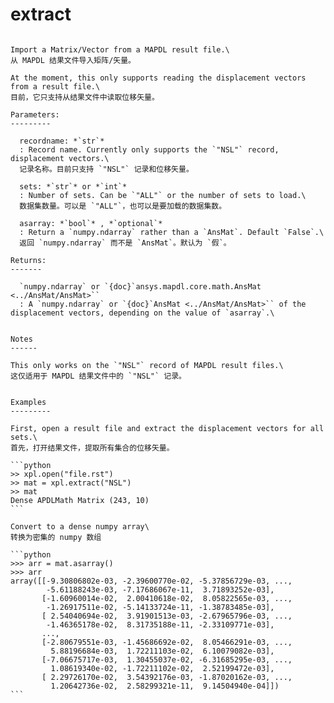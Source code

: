 # extract

````{method} ansXpl.extract(recordname, sets='ALL', asarray=False)

Import a Matrix/Vector from a MAPDL result file.\
从 MAPDL 结果文件导入矩阵/矢量。

At the moment, this only supports reading the displacement vectors from a result file.\
目前，它只支持从结果文件中读取位移矢量。

Parameters:
---------

  recordname: *`str`*
  : Record name. Currently only supports the `"NSL"` record, displacement vectors.\
  记录名称。目前只支持 `"NSL"` 记录和位移矢量。

  sets: *`str`* or *`int`*
  : Number of sets. Can be `"ALL"` or the number of sets to load.\
  数据集数量。可以是 `"ALL"`，也可以是要加载的数据集数。

  asarray: *`bool`* , *`optional`*
  : Return a `numpy.ndarray` rather than a `AnsMat`. Default `False`.\
  返回 `numpy.ndarray` 而不是 `AnsMat`。默认为 `假`。

Returns:
-------

  `numpy.ndarray` or `{doc}`ansys.mapdl.core.math.AnsMat <../AnsMat/AnsMat>``
  : A `numpy.ndarray` or `{doc}`AnsMat <../AnsMat/AnsMat>`` of the displacement vectors, depending on the value of `asarray`.\


Notes
------

This only works on the `"NSL"` record of MAPDL result files.\
这仅适用于 MAPDL 结果文件中的 `"NSL"` 记录。


Examples
---------

First, open a result file and extract the displacement vectors for all sets.\
首先，打开结果文件，提取所有集合的位移矢量。

```python
>> xpl.open("file.rst")
>> mat = xpl.extract("NSL")
>> mat
Dense APDLMath Matrix (243, 10)
```

Convert to a dense numpy array\
转换为密集的 numpy 数组

```python
>>> arr = mat.asarray()
>>> arr
array([[-9.30806802e-03, -2.39600770e-02, -5.37856729e-03, ...,
        -5.61188243e-03, -7.17686067e-11,  3.71893252e-03],
       [-1.60960014e-02,  2.00410618e-02,  8.05822565e-03, ...,
        -1.26917511e-02, -5.14133724e-11, -1.38783485e-03],
       [ 2.54040694e-02,  3.91901513e-03, -2.67965796e-03, ...,
        -1.46365178e-02,  8.31735188e-11, -2.33109771e-03],
       ...,
       [-2.80679551e-03, -1.45686692e-02,  8.05466291e-03, ...,
         5.88196684e-03,  1.72211103e-02,  6.10079082e-03],
       [-7.06675717e-03,  1.30455037e-02, -6.31685295e-03, ...,
         1.08619340e-02, -1.72211102e-02,  2.52199472e-03],
       [ 2.29726170e-02,  3.54392176e-03, -1.87020162e-03, ...,
         1.20642736e-02,  2.58299321e-11,  9.14504940e-04]])
```



````